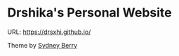 # Drshika's Personal Website
URL: https://drsxhi.github.io/

Theme by [Sydney Berry](https://github.com/sydneyberry)
